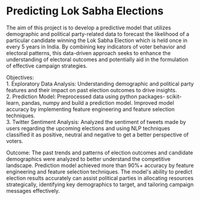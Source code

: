 # Predicting Lok Sabha Elections

The aim of this project is to develop a predictive model that utilizes demographic and political party-related data to forecast the likelihood of a particular candidate winning the Lok Sabha Election which is held once in every 5 years in India. By combining key indicators of voter behavior and electoral patterns, this data-driven approach seeks to enhance the understanding of electoral outcomes and potentially aid in the formulation of effective campaign strategies.

Objectives:  
    1. Exploratory Data Analysis: Understanding demographic and political party features and their impact on past election outcomes to drive insights.   
    2. Prediction Model: Preprocessed data using python packages- scikit-learn, pandas, numpy and build a prediction model. Improved model accuracy by implementing 
                         feature engineering and feature selection techniques.     
    3. Twitter Sentiment Analysis: Analyzed the sentiment of tweets made by users regarding the upcoming elections and using NLP techniques classified it as 
                                   positive, neutral and negative to get a better perspective of voters.  

Outcome:
The past trends and patterns of election outcomes and candidate demographics were analyzed to better understand the competitive landscape. Prediction model achieved more than 90%+ accuracy by feature engineering and feature selection techniques. The model's ability to predict election results accurately can assist political parties in allocating resources strategically, identifying key demographics to target, and tailoring campaign messages effectively.


